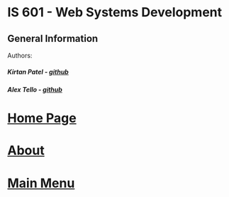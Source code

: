 # IS 601 - Web Systems Development
## General Information
Authors:
##### Kirtan Patel - [github](https://github.com/kpp46/HowTheInternetWorks)
##### Alex Tello - [github](https://github.com/Alextello08/Homework-2)

# [Home Page](https://github.com/kpp46/HowTheInternetWorks/blob/main/Content/HomePage.md)

# [About](https://github.com/kpp46/HowTheInternetWorks/blob/main/Content/About.md)

# [Main Menu](https://github.com/kpp46/HowTheInternetWorks/blob/main/Content/HomePage.md)
